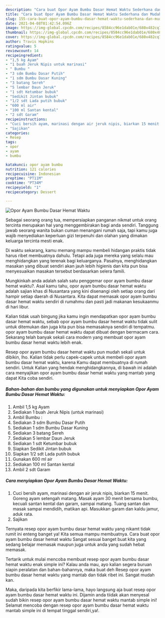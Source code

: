 ```yaml
---
description: "Cara buat Opor Ayam Bumbu Dasar Hemat Waktu Sederhana dan Mudah Dibuat"
title: "Cara buat Opor Ayam Bumbu Dasar Hemat Waktu Sederhana dan Mudah Dibuat"
slug: 155-cara-buat-opor-ayam-bumbu-dasar-hemat-waktu-sederhana-dan-mudah-dibuat
date: 2021-04-08T01:42:54.096Z
image: https://img-global.cpcdn.com/recipes/8584cc96e1dab01e/680x482cq70/opor-ayam-bumbu-dasar-hemat-waktu-foto-resep-utama.jpg
thumbnail: https://img-global.cpcdn.com/recipes/8584cc96e1dab01e/680x482cq70/opor-ayam-bumbu-dasar-hemat-waktu-foto-resep-utama.jpg
cover: https://img-global.cpcdn.com/recipes/8584cc96e1dab01e/680x482cq70/opor-ayam-bumbu-dasar-hemat-waktu-foto-resep-utama.jpg
author: Travis Hopkins
ratingvalue: 5
reviewcount: 14
recipeingredient:
- "1,5 kg Ayam"
- "1 buah Jeruk Nipis untuk marinasi"
- " Bumbu "
- "3 sdm Bumbu Dasar Putih"
- "1 sdm Bumbu Dasar Kuning"
- "3 batang Sereh"
- "5 lembar Daun Jeruk"
- "1 sdt Ketumbar bubuk"
- "Sedikit Jintan bubuk"
- "1/2 sdt Lada putih bubuk"
- "600 ml air"
- "100 ml Santan kental"
- "2 sdt Garam"
recipeinstructions:
- "Cuci bersih ayam, marinasi dengan air jeruk nipis, biarkan 15 menit. Goreng ayam setengah matang. Masak ayam 30 menit bersama bumbu, kecuali santan kental dan garam, sampai matang. Tuang santan dan masak sampai mendidih, matikan api. Masukkan garam dan kaldu jamur, aduk rata."
- "Sajikan"
categories:
- Resep
tags:
- opor
- ayam
- bumbu

katakunci: opor ayam bumbu 
nutrition: 121 calories
recipecuisine: Indonesian
preptime: "PT11M"
cooktime: "PT34M"
recipeyield: "1"
recipecategory: Dessert

---
```



![Opor Ayam Bumbu Dasar Hemat Waktu](https://img-global.cpcdn.com/recipes/8584cc96e1dab01e/680x482cq70/opor-ayam-bumbu-dasar-hemat-waktu-foto-resep-utama.jpg)

Sebagai seorang orang tua, mempersiapkan panganan nikmat untuk orang tercinta merupakan hal yang menggembirakan bagi anda sendiri. Tanggung jawab seorang  wanita bukan cuman menangani rumah saja, tapi kamu juga wajib menyediakan keperluan gizi terpenuhi dan olahan yang dimakan keluarga tercinta mesti enak.

Di waktu  sekarang, kamu memang mampu membeli hidangan praktis tidak harus ribet membuatnya dahulu. Tetapi ada juga mereka yang selalu mau menghidangkan yang terenak bagi keluarganya. Pasalnya, menghidangkan masakan yang dibuat sendiri akan jauh lebih higienis dan kita pun bisa menyesuaikan masakan tersebut berdasarkan selera famili. 



Mungkinkah anda adalah salah satu penggemar opor ayam bumbu dasar hemat waktu?. Asal kamu tahu, opor ayam bumbu dasar hemat waktu adalah sajian khas di Nusantara yang kini disenangi oleh setiap orang dari hampir setiap daerah di Nusantara. Kita dapat memasak opor ayam bumbu dasar hemat waktu sendiri di rumahmu dan pasti jadi makanan kesukaanmu di hari libur.

Kalian tidak usah bingung jika kamu ingin mendapatkan opor ayam bumbu dasar hemat waktu, sebab opor ayam bumbu dasar hemat waktu tidak sulit untuk ditemukan dan juga kita pun bisa memasaknya sendiri di tempatmu. opor ayam bumbu dasar hemat waktu dapat dibuat dengan bermacam cara. Sekarang telah banyak sekali cara modern yang membuat opor ayam bumbu dasar hemat waktu lebih enak.

Resep opor ayam bumbu dasar hemat waktu pun mudah sekali untuk dibikin, lho. Kalian tidak perlu capek-capek untuk membeli opor ayam bumbu dasar hemat waktu, karena Kamu dapat membuatnya di rumah sendiri. Untuk Kalian yang hendak menghidangkannya, di bawah ini adalah cara menyajikan opor ayam bumbu dasar hemat waktu yang mantab yang dapat Kita coba sendiri.

<!--inarticleads1-->

##### Bahan-bahan dan bumbu yang digunakan untuk menyiapkan Opor Ayam Bumbu Dasar Hemat Waktu:

1. Ambil 1,5 kg Ayam
1. Sediakan 1 buah Jeruk Nipis (untuk marinasi)
1. Ambil  Bumbu :
1. Sediakan 3 sdm Bumbu Dasar Putih
1. Sediakan 1 sdm Bumbu Dasar Kuning
1. Sediakan 3 batang Sereh
1. Sediakan 5 lembar Daun Jeruk
1. Sediakan 1 sdt Ketumbar bubuk
1. Siapkan Sedikit Jintan bubuk
1. Siapkan 1/2 sdt Lada putih bubuk
1. Gunakan 600 ml air
1. Sediakan 100 ml Santan kental
1. Ambil 2 sdt Garam




<!--inarticleads2-->

##### Cara menyiapkan Opor Ayam Bumbu Dasar Hemat Waktu:

1. Cuci bersih ayam, marinasi dengan air jeruk nipis, biarkan 15 menit. Goreng ayam setengah matang. Masak ayam 30 menit bersama bumbu, kecuali santan kental dan garam, sampai matang. Tuang santan dan masak sampai mendidih, matikan api. Masukkan garam dan kaldu jamur, aduk rata.
1. Sajikan




Ternyata resep opor ayam bumbu dasar hemat waktu yang nikamt tidak rumit ini enteng banget ya! Kita semua mampu membuatnya. Cara buat opor ayam bumbu dasar hemat waktu Sangat sesuai banget buat kita yang sedang belajar memasak maupun juga untuk anda yang sudah hebat memasak.

Tertarik untuk mulai mencoba membuat resep opor ayam bumbu dasar hemat waktu enak simple ini? Kalau anda mau, ayo kalian segera buruan siapin peralatan dan bahan-bahannya, maka buat deh Resep opor ayam bumbu dasar hemat waktu yang mantab dan tidak ribet ini. Sangat mudah kan. 

Maka, daripada kita berfikir lama-lama, hayo langsung aja buat resep opor ayam bumbu dasar hemat waktu ini. Dijamin anda tiidak akan menyesal sudah bikin resep opor ayam bumbu dasar hemat waktu mantab simple ini! Selamat mencoba dengan resep opor ayam bumbu dasar hemat waktu mantab simple ini di tempat tinggal sendiri,ya!.

